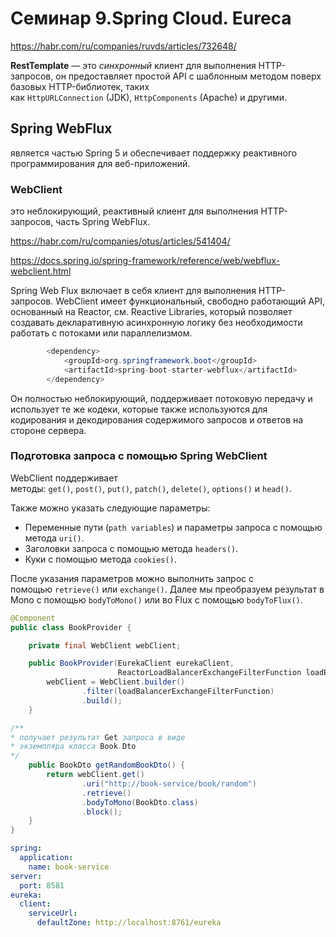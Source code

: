 # Семинар 9.Spring Cloud. Eureca

https://habr.com/ru/companies/ruvds/articles/732648/


**RestTemplate** — это *синхронный* клиент для выполнения HTTP-запросов, он предоставляет простой API с шаблонным методом поверх базовых HTTP-библиотек, таких как `HttpURLConnection` (JDK), `HttpComponents` (Apache) и другими.

## Spring WebFlux

является частью Spring 5 и обеспечивает поддержку реактивного программирования для веб-приложений.

### WebClient

это неблокирующий, реактивный клиент для выполнения HTTP-запросов, часть Spring WebFlux.

https://habr.com/ru/companies/otus/articles/541404/

https://docs.spring.io/spring-framework/reference/web/webflux-webclient.html

Spring Web Flux включает в себя клиент для выполнения HTTP-запросов. WebClient имеет функциональный, свободно работающий API, основанный на Reactor, см. Reactive Libraries, который позволяет создавать декларативную асинхронную логику без необходимости работать с потоками или параллелизмом. 

```java
        <dependency>
            <groupId>org.springframework.boot</groupId>
            <artifactId>spring-boot-starter-webflux</artifactId>
        </dependency>

```

Он полностью неблокирующий, поддерживает потоковую передачу и использует те же кодеки, которые также используются для кодирования и декодирования содержимого запросов и ответов на стороне сервера.

### **Подготовка запроса с помощью Spring WebClient**

WebClient поддерживает методы: `get()`, `post()`, `put()`, `patch()`, `delete()`, `options()` и `head()`.

Также можно указать следующие параметры:

- Переменные пути (`path variables`) и параметры запроса с помощью метода `uri()`.
- Заголовки запроса с помощью метода `headers()`.
- Куки с помощью метода `cookies()`.

После указания параметров можно выполнить запрос с помощью `retrieve()` или `exchange()`. Далее мы преобразуем результат в Mono с помощью `bodyToMono()` или во Flux с помощью `bodyToFlux()`.

```java
@Component
public class BookProvider {

    private final WebClient webClient;

    public BookProvider(EurekaClient eurekaClient,
                        ReactorLoadBalancerExchangeFilterFunction loadBalancerExchangeFilterFunction) {
        webClient = WebClient.builder()
                .filter(loadBalancerExchangeFilterFunction)
                .build();
    }

/**
* получает результат Get запроса в виде
* экземпляра класса Book.Dto
*/
    public BookDto getRandomBookDto() {
        return webClient.get()
                .uri("http://book-service/book/random")
                .retrieve()
                .bodyToMono(BookDto.class)
                .block();
    }
}

```

```yaml
spring:
  application:
    name: book-service
server:
  port: 8581
eureka:
  client:
    serviceUrl:
      defaultZone: http://localhost:8761/eureka
```